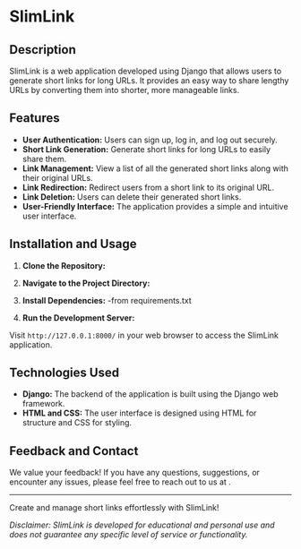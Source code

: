 # SlimLink

## Description

SlimLink is a web application developed using Django that allows users to generate short links for long URLs. It provides an easy way to share lengthy URLs by converting them into shorter, more manageable links.

## Features

- **User Authentication:** Users can sign up, log in, and log out securely.
- **Short Link Generation:** Generate short links for long URLs to easily share them.
- **Link Management:** View a list of all the generated short links along with their original URLs.
- **Link Redirection:** Redirect users from a short link to its original URL.
- **Link Deletion:** Users can delete their generated short links.
- **User-Friendly Interface:** The application provides a simple and intuitive user interface.

## Installation and Usage

1. **Clone the Repository:**
   
2. **Navigate to the Project Directory:**

3. **Install Dependencies:**
   -from requirements.txt

4. **Run the Development Server:**

Visit `http://127.0.0.1:8000/` in your web browser to access the SlimLink application.

## Technologies Used

- **Django:** The backend of the application is built using the Django web framework.
- **HTML and CSS:** The user interface is designed using HTML for structure and CSS for styling.

## Feedback and Contact

We value your feedback! If you have any questions, suggestions, or encounter any issues, please feel free to reach out to us at .

---

Create and manage short links effortlessly with SlimLink!

*Disclaimer: SlimLink is developed for educational and personal use and does not guarantee any specific level of service or functionality.*

